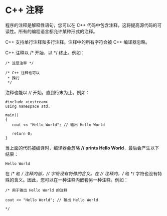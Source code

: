 # C++ 注释

程序的注释是解释性语句，您可以在 C++ 代码中包含注释，这将提高源代码的可读性。所有的编程语言都允许某种形式的注释。

C++ 支持单行注释和多行注释。注释中的所有字符会被 C++ 编译器忽略。

C++ 注释以 /* 开始，以 */ 终止。例如：

~~~
/* 这是注释 */

/* C++ 注释也可以
 * 跨行
 */

~~~

注释也能以 // 开始，直到行末为止。例如：

~~~
#include <iostream>
using namespace std;

main()
{
   cout << "Hello World"; // 输出 Hello World

   return 0;
}

~~~

当上面的代码被编译时，编译器会忽略 **// prints Hello World**，最后会产生以下结果：

~~~
Hello World

~~~

在 /* 和 */ 注释内部，// 字符没有特殊的含义。在 // 注释内，/* 和 */ 字符也没有特殊的含义。因此，您可以在一种注释内嵌套另一种注释。例如：

~~~
/* 用于输出 Hello World 的注释

cout << "Hello World"; // 输出 Hello World

*/

~~~